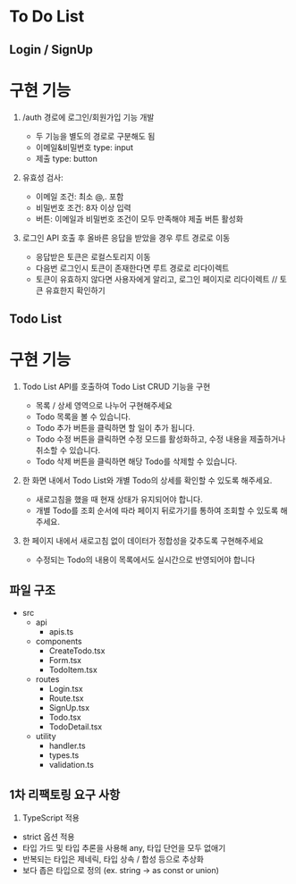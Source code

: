 # To Do List

## Login / SignUp

# 구현 기능

1. /auth 경로에 로그인/회원가입 기능 개발

   - 두 기능을 별도의 경로로 구분해도 됨
   - 이메일&비밀번호 type: input
   - 제출 type: button

2. 유효성 검사:

   - 이메일 조건: 최소 @,. 포함
   - 비밀번호 조건: 8자 이상 입력
   - 버튼: 이메일과 비밀번호 조건이 모두 만족해야 제출 버튼 활성화

3. 로그인 API 호출 후 올바른 응답을 받았을 경우 루트 경로로 이동

   - 응답받은 토큰은 로컬스토리지 이동
   - 다음번 로그인시 토큰이 존재한다면 루트 경로로 리다이렉트
   - 토큰이 유효하지 않다면 사용자에게 알리고, 로그인 페이지로 리다이렉트 // 토큰 유효한지 확인하기

## Todo List

# 구현 기능

1. Todo List API를 호출하여 Todo List CRUD 기능을 구현

   - 목록 / 상세 영역으로 나누어 구현해주세요
   - Todo 목록을 볼 수 있습니다.
   - Todo 추가 버튼을 클릭하면 할 일이 추가 됩니다.
   - Todo 수정 버튼을 클릭하면 수정 모드를 활성화하고, 수정 내용을 제출하거나 취소할 수 있습니다.
   - Todo 삭제 버튼을 클릭하면 해당 Todo를 삭제할 수 있습니다.

2. 한 화면 내에서 Todo List와 개별 Todo의 상세를 확인할 수 있도록 해주세요.

   - 새로고침을 했을 때 현재 상태가 유지되어야 합니다.
   - 개별 Todo를 조회 순서에 따라 페이지 뒤로가기를 통하여 조회할 수 있도록 해주세요.

3. 한 페이지 내에서 새로고침 없이 데이터가 정합성을 갖추도록 구현해주세요
   - 수정되는 Todo의 내용이 목록에서도 실시간으로 반영되어야 합니다

## 파일 구조

- src
  - api
    - apis.ts
  - components
    - CreateTodo.tsx
    - Form.tsx
    - TodoItem.tsx
  - routes
    - Login.tsx
    - Route.tsx
    - SignUp.tsx
    - Todo.tsx
    - TodoDetail.tsx
  - utility
    - handler.ts
    - types.ts
    - validation.ts

## 1차 리팩토링 요구 사항

1. TypeScript 적용

- strict 옵션 적용
- 타입 가드 및 타입 추론을 사용해 any, 타입 단언을 모두 없애기
- 반복되는 타입은 제네릭, 타입 상속 / 합성 등으로 추상화
- 보다 좁은 타입으로 정의 (ex. string → as const or union)
